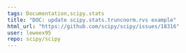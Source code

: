 ```yaml
---
tags: Documentation,scipy.stats
title: "DOC: update scipy.stats.truncnorm.rvs example"
html_url: "https://github.com/scipy/scipy/issues/18316"
user: leweex95
repo: scipy/scipy
---
```


